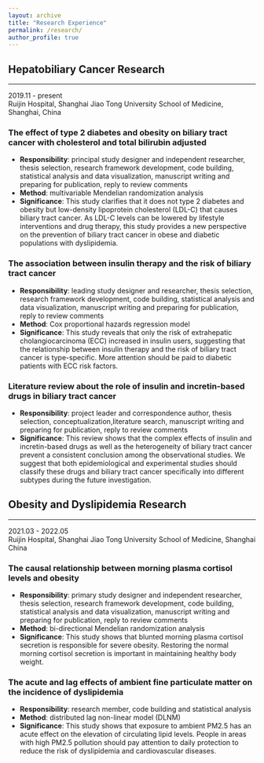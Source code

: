```yaml
---
layout: archive
title: "Research Experience"
permalink: /research/
author_profile: true
---
```


## Hepatobiliary Cancer Research
---
2019.11 - present <br/>
Ruijin Hospital, Shanghai Jiao Tong University School of Medicine, Shanghai, China

### The effect of type 2 diabetes and obesity on biliary tract cancer with cholesterol and total bilirubin adjusted
* **Responsibility**: principal study designer and independent researcher, thesis selection, research framework development, code building, statistical analysis and data visualization, manuscript writing and preparing for publication, reply to review comments
* **Method**: multivariable Mendelian randomization analysis
* **Significance**: This study clarifies that it does not type 2 diabetes and obesity but low-density lipoprotein cholesterol (LDL-C) that causes biliary tract cancer. As LDL-C levels can be lowered by lifestyle interventions and drug therapy, this study provides a new perspective on the prevention of biliary tract cancer in obese and diabetic populations with dyslipidemia.
### The association between insulin therapy and the risk of biliary tract cancer
* **Responsibility**: leading study designer and researcher, thesis selection, research framework development, code building, statistical analysis and data visualization, manuscript writing and preparing for publication, reply to review comments
* **Method**: Cox proportional hazards regression model
* **Significance**: This study reveals that only the risk of extrahepatic cholangiocarcinoma (ECC) increased in insulin users, suggesting that the relationship between insulin therapy and the risk of biliary tract cancer is type-specific. More attention should be paid to diabetic patients with ECC risk factors.
### Literature review about the role of insulin and incretin-based drugs in biliary tract cancer
* **Responsibility**: project leader and correspondence author, thesis selection, conceptualization,literature search, manuscript writing and preparing for publication, reply to review comments
* **Significance**: This review shows that the complex effects of insulin and incretin-based drugs as well as the heterogeneity of biliary tract cancer prevent a consistent conclusion among the observational studies. We suggest that both epidemiological and experimental studies should classify these drugs and biliary tract cancer specifically into different subtypes during the future investigation.


## Obesity and Dyslipidemia Research
---
2021.03 - 2022.05  <br/>
Ruijin Hospital, Shanghai Jiao Tong University School of Medicine, Shanghai China <br/> 

### The causal relationship between morning plasma cortisol levels and obesity
* **Responsibility**: primary study designer and independent researcher, thesis selection, research framework development, code building, statistical analysis and data visualization, manuscript writing and preparing for publication, reply to review comments
* **Method**: bi-directional Mendelian randomization analysis
* **Significance**: This study shows that blunted morning plasma cortisol secretion is responsible for severe obesity. Restoring the normal morning cortisol secretion is important in maintaining healthy body weight.
### The acute and lag effects of ambient fine particulate matter on the incidence of dyslipidemia
* **Responsibility**: research member, code building and statistical analysis
* **Method**: distributed lag non-linear model (DLNM)
* **Significance**: This study shows that exposure to ambient PM2.5 has an acute effect on the elevation of circulating lipid levels. People in areas with high PM2.5 pollution should pay attention to daily protection to reduce the risk of dyslipidemia and cardiovascular diseases.